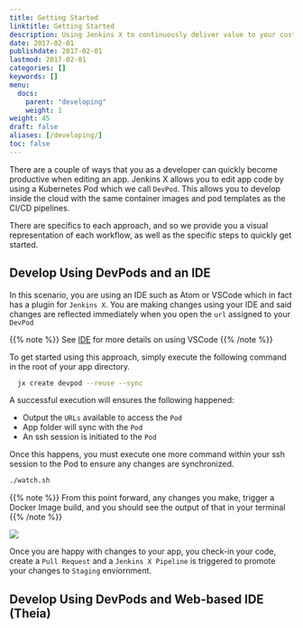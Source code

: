 ```yaml
---
title: Getting Started
linktitle: Getting Started
description: Using Jenkins X to continuously deliver value to your customers
date: 2017-02-01
publishdate: 2017-02-01
lastmod: 2017-02-01
categories: []
keywords: []
menu:
  docs:
    parent: "developing"
    weight: 1
weight: 45
draft: false
aliases: [/developing/]
toc: false
---
```



There are a couple of ways that you as a developer can quickly become productive when editing an app.  Jenkins X allows you to edit app code by using a Kubernetes Pod which we call `DevPod`.  This allows you to develop inside the cloud with the same container images and pod templates as the CI/CD pipelines.

There are specifics to each approach, and so we provide you a visual representation of each workflow, as well as the specific steps to quickly get started.

## Develop Using DevPods and an IDE
In this scenario, you are using an IDE such as Atom or VSCode which in fact has a plugin for `Jenkins X`.  You are making changes using your IDE and said changes are reflected immediately when you open the `url` assigned to your `DevPod`

{{% note %}}
See [IDE](http://localhost:1313/developing/ide/#vs-code) for more details on using VSCode
{{% /note %}}

To get started using this approach, simply execute the following command in the root of your app directory.

```bash
  jx create devpod --reuse --sync 
```
A successful execution will ensures the following happened:

- Output the `URLs` available to access the `Pod`
- App folder will sync with the `Pod`
- An ssh session is initiated to the `Pod`

Once this happens, you must execute one more command within your ssh session to the Pod to ensure any changes are synchronized.

```bash
./watch.sh
```

{{% note %}}
 From this point forward, any changes you make, trigger a Docker Image build, and you should see the output of that in your terminal
{{% /note %}}

<img src="/images/developing/developer_workflow_ide.png" class="img-thumbnail">

Once you are happy with changes to your app, you check-in your code, create a `Pull Request` and a `Jenkins X Pipeline` is triggered to promote your changes to `Staging` enviornment.



## Develop Using DevPods and Web-based IDE (Theia)
                    


